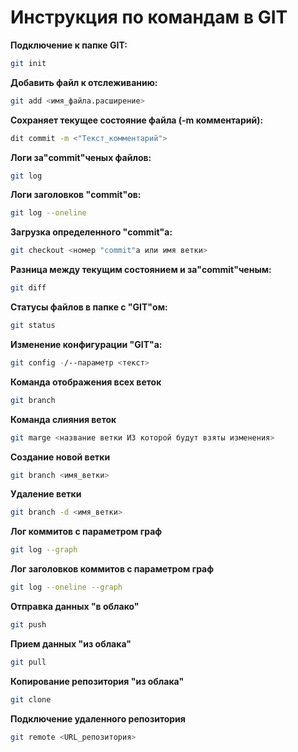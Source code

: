 # Инструкция по командам в GIT

**Подключение к папке GIT:**
```sh
git init
```
**Добавить файл к отслеживанию:**
```sh
git add <имя_файла.расширение>
```
**Сохраняет текущее состояние файла (-m комментарий):**
```sh
dit commit -m <"Текст_комментарий">
```
**Логи за"commit"ченых файлов:**
```sh
git log
```
**Логи заголовков "commit"ов:**
```sh
git log --oneline
```
**Загрузка определенного "commit"а:**
```sh
git checkout <номер "commit"а или имя ветки>
```
**Разница между текущим состоянием и за"commit"ченым:**
```sh
git diff
```
**Статусы файлов в папке с "GIT"ом:**
```sh
git status
```
**Изменение конфигурации "GIT"а:**
```sh
git config -/--параметр <текст>
```
**Команда отображения всех веток**
```sh
git branch
```
**Команда слияния веток**
```sh
git marge <название ветки ИЗ которой будут взяты изменения>
```
**Создание новой ветки**
```sh
git branch <имя_ветки>
```
**Удаление ветки**
```sh
git branch -d <имя_ветки>
```
**Лог коммитов с параметром граф**
```sh
git log --graph
```
**Лог заголовков коммитов с параметром граф**
```sh
git log --oneline --graph
```
**Отправка данных "в облако"**
```sh
git push
```
**Прием данных "из облака"**
```sh
git pull
```
**Копирование репозитория "из облака"**
```sh
git clone
```
**Подключение удаленного репозитория**
```sh
git remote <URL_репозитория>
```